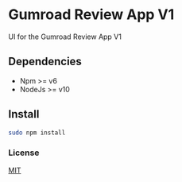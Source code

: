 # Gumroad Review App V1
UI for the Gumroad Review App V1

## Dependencies
* Npm >= v6
* NodeJs >= v10

## Install
```bash
sudo npm install
```

### License
[MIT](readme.md)
